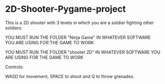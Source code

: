# 2D-Shooter-Pygame-project
This is a 2D shooter with 3 levels in which you are a soldier fighting other soldiers.

YOU MUST RUN THE FOLDER "Ninja Game" IN WHATEVER SOFTWARE YOU ARE USING FOR THE GAME TO WORK

YOU MUST RUN THE FOLDER "shooter 2D" IN WHATEVER SOFTWARE YOU ARE USING FOR THE GAME TO WORK

Controls:

WASD for movement, SPACE to shoot and Q to throw grenades.
